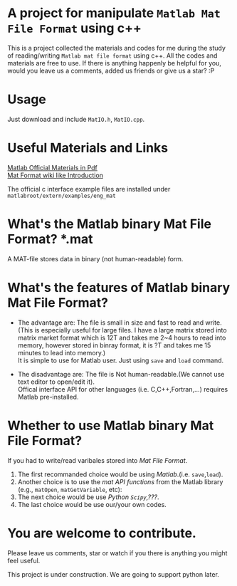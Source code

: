 # A project for manipulate `Matlab Mat File Format` using c++
This is a project collected the materials and codes for me during the study of reading/writing `Matlab mat file format` using c++. All the codes and materials are free to use. If there is anything happenly be helpful for you, would you leave us a comments, added us friends or give us a star? :P

# Usage
Just download and include `MatIO.h`, `MatIO.cpp`. 

# Useful Materials and Links
[Matlab Official Materials in Pdf](https://www.mathworks.com/help/pdf_doc/matlab/matfile_format.pdf "Matlab Official Materials")  
[Mat Format wiki like Introduction](http://fileformats.archiveteam.org/wiki/MAT)

The official c interface example files are installed under 
`
matlabroot/extern/examples/eng_mat
`

# What's the Matlab binary Mat File Format? *.mat
A MAT-file stores data in binary (not human-readable) form.  

# What's the features of Matlab binary Mat File Format?
* The advantage are: The file is small in size and fast to read and write.(This is especially useful for large files. I have a large matrix stored into matrix market format which is 12T and takes me 2~4 hours to read into memory, however stored in binray format, it is ?T and takes me 15 minutes to lead into memory.)   
It is simple to use for Matlab user. Just using `save` and `load` command.

* The disadvantage are: The file is Not human-readable.(We cannot use text editor to open/edit it).  
Offical interface API for other languages (i.e. C,C++,Fortran,...) requires Matlab pre-installed.

# Whether to use Matlab binary Mat File Format?
If you had to write/read varibales stored into *Mat File Format*.   
1. The first recommanded choice would be using *Matlab*.(i.e. `save`,`load`).  
2. Another choice is to use the *mat API functions* from the Matlab library (e.g., `matOpen`, `matGetVariable`, etc):
3. The next choice would be use *Python `Scipy`,???*.
4. The last choice would be use our/your own codes.


# You are welcome to contribute.
Please leave us comments, star or watch if you there is anything you might feel useful.

This project is under construction.
We are going to support python later.

